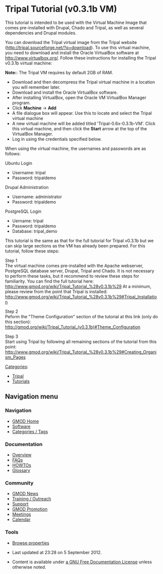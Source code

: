 



<span id="top"></span>




# <span dir="auto">Tripal Tutorial (v0.3.1b VM)</span>









This tutorial is intended to be used with the Virtual Machine Image that
comes pre-installed with Drupal, Chado and Tripal, as well as several
dependencies and Drupal modules.

You can download the Tripal virtual image from the Tripal website
(<a href="http://tripal.sourceforge.net/?q=download"
class="external free"
rel="nofollow">http://tripal.sourceforge.net/?q=download</a>). To use
this virtual machine, you need to download and install the Oracle
VirtualBox software at
<a href="http://www.virtualbox.org/" class="external free"
rel="nofollow">http://www.virtualbox.org/</a>. Follow these instructions
for installing the Tripal v0.3.1b virtual machine:

**Note:**: The Tripal VM requires by default 2GB of RAM.

- Download and then decompress the Tripal virtual machine in a location
  you will remember later.
- Download and install the Oracle VirtualBox software.
- After installing VirtualBox, open the Oracle VM VirtualBox Manager
  program.
- Click **Machine** → **Add**
- A file dialogue box will appear. Use this to locate and select the
  Tripal virtual machine
- A new virtual machine will be added titled 'Tripal-0.6x-0.3.1b-VM'.
  Click this virtual machine, and then click the **Start** arrow at the
  top of the VirtualBox Manager.
- Log in using the credentials specified below.

When using the virtual machine, the usernames and passwords are as
follows:

Ubuntu Login

- Username: tripal
- Password: tripaldemo

Drupal Administration

- Username: administrator
- Password: tripaldemo

PostgreSQL Login

- Uername: tripal
- Password: tripaldemo
- Database: tripal_demo

This tutorial is the same as that for the full tutorial for Tripal
v0.3.1b but we can skip large sections as the VM has already been
prepared. For this tutorial, follow these steps:

Step 1  
The virtual machine comes pre-installed with the Apache webserver,
PostgreSQL database server, Drupal, Tripal and Chado. It is not
necessary to perform these tasks, but it recommend to review these steps
for familiarity. You can find the full tutorial here:
<a href="http://www.gmod.org/wiki/Tripal_Tutorial_%28v0.3.1b%29"
class="external free"
rel="nofollow">http://www.gmod.org/wiki/Tripal_Tutorial_%28v0.3.1b%29</a>
At a minimum, please review from the point that Tripal is installed: <a
href="http://www.gmod.org/wiki/Tripal_Tutorial_%28v0.3.1b%29#Tripal_Installation#Tripal_Installation"
class="external free"
rel="nofollow">http://www.gmod.org/wiki/Tripal_Tutorial_%28v0.3.1b%29#Tripal_Installation</a>

<!-- -->

Step 2  
Peform the "Theme Configuration" section of the tutorial at this link
(only do this section):
<a href="Tripal_Tutorial_(v0.3.1b)#Theme_Configuration"
class="external free"
rel="nofollow">http://gmod.org/wiki/Tripal_Tutorial_(v0.3.1b)#Theme_Configuration</a>

<!-- -->

Step 3  
Start using Tripal by following all remaining sections of the tutorial
from this point: <a
href="http://www.gmod.org/wiki/Tripal_Tutorial_%28v0.3.1b%29#Creating_Organism_Pages#Creating_Organism_Pages"
class="external free"
rel="nofollow">http://www.gmod.org/wiki/Tripal_Tutorial_%28v0.3.1b%29#Creating_Organism_Pages</a>




[Categories](Special%253ACategories "Special%253ACategories"):

- [Tripal](Category%253ATripal "Category%253ATripal")
- [Tutorials](Category%253ATutorials "Category%253ATutorials")






## Navigation menu









### Navigation



- <span id="n-GMOD-Home">[GMOD Home](Main_Page)</span>
- <span id="n-Software">[Software](GMOD_Components)</span>
- <span id="n-Categories-.2F-Tags">[Categories /
  Tags](Categories)</span>




### Documentation



- <span id="n-Overview">[Overview](Overview)</span>
- <span id="n-FAQs">[FAQs](Category%253AFAQ)</span>
- <span id="n-HOWTOs">[HOWTOs](Category%253AHOWTO)</span>
- <span id="n-Glossary">[Glossary](Glossary)</span>




### Community



- <span id="n-GMOD-News">[GMOD News](GMOD_News)</span>
- <span id="n-Training-.2F-Outreach">[Training /
  Outreach](Training_and_Outreach)</span>
- <span id="n-Support">[Support](Support)</span>
- <span id="n-GMOD-Promotion">[GMOD Promotion](GMOD_Promotion)</span>
- <span id="n-Meetings">[Meetings](Meetings)</span>
- <span id="n-Calendar">[Calendar](Calendar)</span>




### Tools

- <span id="t-smwbrowselink"><a href="Special%253ABrowse/Tripal_Tutorial_(v0.3.1b_VM)"
  rel="smw-browse">Browse properties</a></span>



- <span id="footer-info-lastmod">Last updated at 23:28 on 5 September
  2012.</span>
<!-- - <span id="footer-info-viewcount">61,215 page views.</span> -->
- <span id="footer-info-copyright">Content is available under
  <a href="http://www.gnu.org/licenses/fdl-1.3.html" class="external"
  rel="nofollow">a GNU Free Documentation License</a> unless otherwise
  noted.</span>

<!-- -->



<!-- -->




